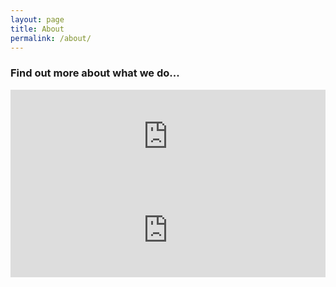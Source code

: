 ```yaml
---
layout: page
title: About
permalink: /about/
---
```


### Find out more about what we do...

<iframe loading="lazy" title="Finding a Place (English)" width="100%" src="https://www.youtube.com/embed/pjhrnCTA0bM?feature=oembed" frameborder="0" allow="accelerometer; autoplay; clipboard-write; encrypted-media; gyroscope; picture-in-picture" allowfullscreen></iframe>

<iframe loading="lazy" title="Finding a Place (Cymraeg)" width="100%" src="https://www.youtube.com/embed/QQ6Ka3PEVAE?feature=oembed" frameborder="0" allow="accelerometer; autoplay; clipboard-write; encrypted-media; gyroscope; picture-in-picture" allowfullscreen></iframe>
